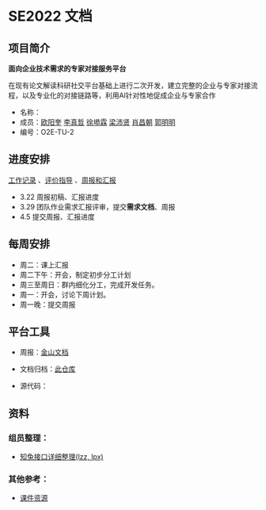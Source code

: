 # SE2022 文档

## 项目简介

**面向企业技术需求的专家对接服务平台**

在现有论文解读科研社交平台基础上进行二次开发，建立完整的企业与专家对接流程，以及专业化的对接链路等，利用Al针对性地促成企业与专家合作

- 名称：
- 成员：[欧阳奎](https://github.com/Mike-Smith-rem)   [李真哲](https://github.com/cpfy)  [徐塨霖](https://github.com/xgl010607)  [梁沛贤](https://github.com/lpx-single)  [肖昌朝](https://github.com/MrXcc0)  [郭明明](https://github.com/imingx)
- 编号：O2E-TU-2

## 进度安排

[工作记录](./WorkRecord.md) 、[评价指导](./Comments.md) 、[周报和汇报](./Weekly)

- 3.22 周报初稿、汇报进度
- 3.29 团队作业需求汇报评审，提交**需求文档**、周报
- 4.5 提交周报、汇报进度

## 每周安排

- 周二：课上汇报
- 周二下午：开会，制定初步分工计划
- 周三至周日：群内细化分工，完成开发任务。
- 周一：开会，讨论下周计划。
- 周一晚：提交周报

## 平台工具

- 周报：[金山文档](https://www.kdocs.cn/group/1730778455)

- 文档归档：[此仓库](https://github.com/SE-mcdb/SE2022_doc)

- 源代码：

    

## 资料

### 组员整理：

- [知兔接口详细整理(lzz, lpx)](./Interface/知兔接口详细整理.md)

### 其他参考：

- [课件资源](https://github.com/SE-mcdb/SE2022_source)
